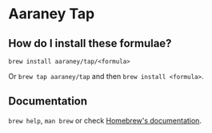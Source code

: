 # Aaraney Tap

## How do I install these formulae?

`brew install aaraney/tap/<formula>`

Or `brew tap aaraney/tap` and then `brew install <formula>`.

## Documentation

`brew help`, `man brew` or check [Homebrew's documentation](https://docs.brew.sh).
